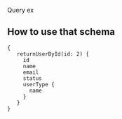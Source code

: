 Query ex

## **How to use that schema** ##

```
{
   returnUserById(id: 2) {
     id
     name
     email
     status
     userType {
       name
     }       
   }
}
```

